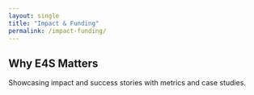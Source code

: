 ```yaml
---
layout: single
title: "Impact & Funding"
permalink: /impact-funding/
---
```


## Why E4S Matters
Showcasing impact and success stories with metrics and case studies.
